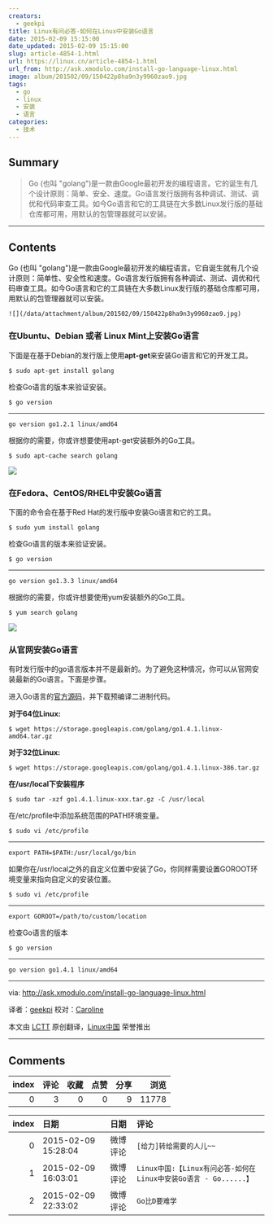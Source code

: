```yaml
---
creators:
  - geekpi
title: Linux有问必答-如何在Linux中安装Go语言
date: 2015-02-09 15:15:00
date_updated: 2015-02-09 15:15:00
slug: article-4854-1.html
url: https://linux.cn/article-4854-1.html
url_from: http://ask.xmodulo.com/install-go-language-linux.html
image: album/201502/09/150422p8ha9n3y9960zao9.jpg
tags:
  - go
  - linux
  - 安装
  - 语言
categories:
  - 技术
---
```


## Summary

> Go (也叫 &quot;golang&quot;)是一款由Google最初开发的编程语言。它的诞生有几个设计原则：简单、安全、速度。Go语言发行版拥有各种调试、测试、调优和代码审查工具。如今Go语言和它的工具链在大多数Linux发行版的基础仓库都可用，用默认的包管理器就可以安装。

***

<!-- more -->

## Contents

Go (也叫 "golang")是一款由Google最初开发的编程语言。它自诞生就有几个设计原则：简单性、安全性和速度。Go语言发行版拥有各种调试、测试、调优和代码审查工具。如今Go语言和它的工具链在大多数Linux发行版的基础仓库都可用，用默认的包管理器就可以安装。

`![](/data/attachment/album/201502/09/150422p8ha9n3y9960zao9.jpg)`

### 在Ubuntu、Debian 或者 Linux Mint上安装Go语言

下面是在基于Debian的发行版上使用**apt-get**来安装Go语言和它的开发工具。

```shell
$ sudo apt-get install golang
```

检查Go语言的版本来验证安装。

```shell
$ go version
```

---

```shell
go version go1.2.1 linux/amd64
```

根据你的需要，你或许想要使用apt-get安装额外的Go工具。

```shell
$ sudo apt-cache search golang
```

[![](https://camo.githubusercontent.com/9eafb8dd58fd31113b62a2e4935b55e3f99e375e/68747470733a2f2f6661726d382e737461746963666c69636b722e636f6d2f373433302f31353831323736323138335f663039346533626639325f632e6a7067)](https://camo.githubusercontent.com/9eafb8dd58fd31113b62a2e4935b55e3f99e375e/68747470733a2f2f6661726d382e737461746963666c69636b722e636f6d2f373433302f31353831323736323138335f663039346533626639325f632e6a7067)

### 在Fedora、CentOS/RHEL中安装Go语言

下面的命令会在基于Red Hat的发行版中安装Go语言和它的工具。

```shell
$ sudo yum install golang
```

检查Go语言的版本来验证安装。

```shell
$ go version 
```

---

```shell
go version go1.3.3 linux/amd64
```

根据你的需要，你或许想要使用yum安装额外的Go工具。

```shell
$ yum search golang 
```

[![](https://camo.githubusercontent.com/4bdda286208d43787e08582ec66cce047b61be02/68747470733a2f2f6661726d382e737461746963666c69636b722e636f6d2f373337332f31363433323831373830355f373735303130646331385f632e6a7067)](https://camo.githubusercontent.com/4bdda286208d43787e08582ec66cce047b61be02/68747470733a2f2f6661726d382e737461746963666c69636b722e636f6d2f373337332f31363433323831373830355f373735303130646331385f632e6a7067)

### 从官网安装Go语言

有时发行版中的go语言版本并不是最新的。为了避免这种情况，你可以从官网安装最新的Go语言。下面是步骤。

进入Go语言的[官方源码](https://golang.org/dl/)，并下载预编译二进制代码。

**对于64位Linux:**

```shell
$ wget https://storage.googleapis.com/golang/go1.4.1.linux-amd64.tar.gz
```

**对于32位Linux:**

```shell
$ wget https://storage.googleapis.com/golang/go1.4.1.linux-386.tar.gz
```

**在/usr/local下安装程序**

```shell
$ sudo tar -xzf go1.4.1.linux-xxx.tar.gz -C /usr/local
```

在/etc/profile中添加系统范围的PATH环境变量。

```shell
$ sudo vi /etc/profile 
```

---

```shell
export PATH=$PATH:/usr/local/go/bin
```

如果你在/usr/local之外的自定义位置中安装了Go，你同样需要设置GOROOT环境变量来指向自定义的安装位置。

```shell
$ sudo vi /etc/profile
```

---

```shell
export GOROOT=/path/to/custom/location
```

检查Go语言的版本

```shell
$ go version
```

---

```shell
go version go1.4.1 linux/amd64
```

---

via: <http://ask.xmodulo.com/install-go-language-linux.html>

译者：[geekpi](https://github.com/geekpi) 校对：[Caroline](https://github.com/carolinewuyan)

本文由 [LCTT](https://github.com/LCTT/TranslateProject) 原创翻译，[Linux中国](https://linux.cn/) 荣誉推出

***

## Comments


|   index |   评论 |   收藏 |   点赞 |   分享 |   浏览 |
|--------:|-------:|-------:|-------:|-------:|-------:|
|       0 |      3 |      0 |      0 |      9 |  11778 |

|   index | 日期                | 日期     | 评论                                                             |
|--------:|:--------------------|:---------|:-----------------------------------------------------------------|
|       0 | 2015-02-09 15:28:04 | 微博评论 | `[给力]转给需要的人儿~~`                                         |
|       1 | 2015-02-09 16:03:01 | 微博评论 | `Linux中国:【Linux有问必答-如何在Linux中安装Go语言 - Go......】` |
|       2 | 2015-02-09 22:33:02 | 微博评论 | `Go比D要难学`                                                    |
